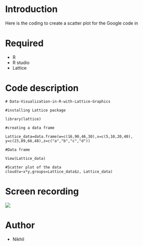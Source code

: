 # Introduction
Here is the coding to create a scatter plot for the Google code in

# Required

- R
- R studio
- Lattice

# Code description

```
# Data-Visualization-in-R-with-Lattice-Graphics

#installing Lattice package

library(lattice)

#creating a data frame

Lattice_data=data.frame(w=c(16,90,46,30),x=c(5,10,20,40), y=c(23,89,66,48),z=c("a","b","c","d"))

#Data frame

View(Lattice_data)

#Scatter plot of the data
cloud(w~x*y,groups=Lattice_data$z, Lattice_data)
```

# Screen recording
![](http://g.recordit.co/M6uWIl4jXW.gif)

# Author
- Nikhil
